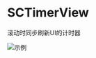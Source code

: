 # SCTimerView
滚动时同步刷新UI的计时器

![示例](https://img.alicdn.com/imgextra/i1/135480037/TB2PZp8jFXXXXXMXXXXXXXXXXXX_!!135480037.gif)
